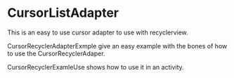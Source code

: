 # CursorListAdapter
This is an easy to use cursor adapter to use with recyclerview.  

CursorRecyclerAdapterExmple give an easy example with the bones of how to use the CursorRecyclerAdaper. 

CursorRecyclerExamleUse shows how to use it in an activity.